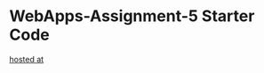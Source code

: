 # WebApps-Assignment-5 Starter Code
[hosted at](https://github.com/44-563-Web-Apps-F22/44563-webapps-assignment-5-saipuneet/settings/pages)